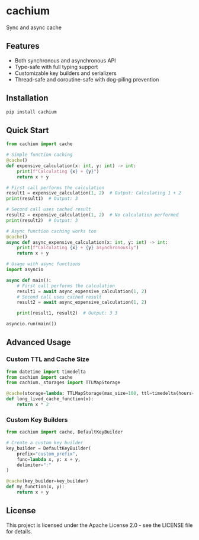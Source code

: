 # cachium

Sync and async cache

## Features

- Both synchronous and asynchronous API
- Type-safe with full typing support
- Customizable key builders and serializers
- Thread-safe and coroutine-safe with dog-piling prevention

## Installation

```bash
pip install cachium
```

## Quick Start

```python
from cachium import cache

# Simple function caching
@cache()
def expensive_calculation(x: int, y: int) -> int:
    print(f"Calculating {x} + {y}")
    return x + y

# First call performs the calculation
result1 = expensive_calculation(1, 2)  # Output: Calculating 1 + 2
print(result1)  # Output: 3

# Second call uses cached result
result2 = expensive_calculation(1, 2)  # No calculation performed
print(result2)  # Output: 3

# Async function caching works too
@cache()
async def async_expensive_calculation(x: int, y: int) -> int:
    print(f"Calculating {x} + {y} asynchronously")
    return x + y

# Usage with async functions
import asyncio

async def main():
    # First call performs the calculation
    result1 = await async_expensive_calculation(1, 2)
    # Second call uses cached result
    result2 = await async_expensive_calculation(1, 2)

    print(result1, result2)  # Output: 3 3

asyncio.run(main())
```

## Advanced Usage

### Custom TTL and Cache Size

```python
from datetime import timedelta
from cachium import cache
from cachium._storages import TTLMapStorage

@cache(storage=lambda: TTLMapStorage(max_size=100, ttl=timedelta(hours=1)))
def long_lived_cache_function(x):
    return x * 2
```

### Custom Key Builders

```python
from cachium import cache, DefaultKeyBuilder

# Create a custom key builder
key_builder = DefaultKeyBuilder(
    prefix="custom_prefix",
    func=lambda x, y: x + y,
    delimiter=":"
)

@cache(key_builder=key_builder)
def my_function(x, y):
    return x + y
```

## License

This project is licensed under the Apache License 2.0 - see the LICENSE file for details.
